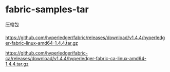 # fabric-samples-tar
压缩包 


###
https://github.com/hyperledger/fabric/releases/download/v1.4.4/hyperledger-fabric-linux-amd64-1.4.4.tar.gz

https://github.com/hyperledger/fabric-ca/releases/download/v1.4.4/hyperledger-fabric-ca-linux-amd64-1.4.4.tar.gz
